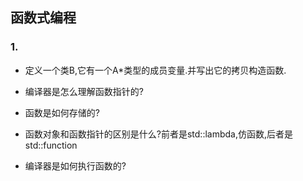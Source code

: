 
## 函数式编程

### 1. 
* 定义一个类B,它有一个A*类型的成员变量.并写出它的拷贝构造函数.

* 编译器是怎么理解函数指针的?
* 函数是如何存储的?
* 函数对象和函数指针的区别是什么?前者是std::lambda,仿函数,后者是std::function
* 编译器是如何执行函数的?
